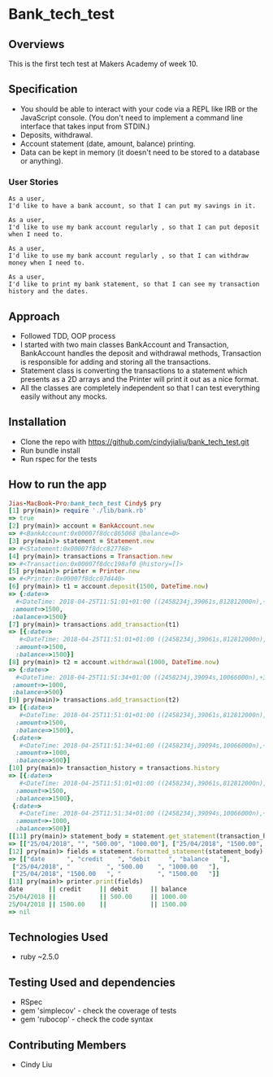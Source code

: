 # Bank_tech_test
## Overviews

This is the first tech test at Makers Academy of week 10.

## Specification

* You should be able to interact with your code via a REPL like IRB or the JavaScript console.  (You don't need to implement a command line interface that takes input from STDIN.)
* Deposits, withdrawal.
* Account statement (date, amount, balance) printing.
* Data can be kept in memory (it doesn't need to be stored to a database or anything).

### User Stories

```
As a user,
I'd like to have a bank account, so that I can put my savings in it.
```
```
As a user,
I'd like to use my bank account regularly , so that I can put deposit when I need to.
```
```
As a user,
I'd like to use my bank account regularly , so that I can withdraw money when I need to.
```
```
As a user,
I'd like to print my bank statement, so that I can see my transaction history and the dates.
```
## Approach
* Followed TDD, OOP process
* I started with two main classes BankAccount and Transaction, BankAccount handles the deposit and withdrawal methods, Transaction is responsible for adding and storing all the transactions.
* Statement class is converting the transactions to a statement which presents as a 2D arrays and the Printer will print it out as a nice format.
* All the classes are completely independent so that I can test everything easily without any mocks.

## Installation
* Clone the repo with https://github.com/cindyjialiu/bank_tech_test.git
* Run bundle install
* Run rspec for the tests

## How to run the app
```ruby
Jias-MacBook-Pro:bank_tech_test Cindy$ pry
[1] pry(main)> require './lib/bank.rb'
=> true
[2] pry(main)> account = BankAccount.new
=> #<BankAccount:0x00007f8dcc865068 @balance=0>
[3] pry(main)> statement = Statement.new
=> #<Statement:0x00007f8dcc827768>
[4] pry(main)> transactions = Transaction.new
=> #<Transaction:0x00007f8dcc198af0 @history=[]>
[5] pry(main)> printer = Printer.new
=> #<Printer:0x00007f8dcc07d440>
[6] pry(main)> t1 = account.deposit(1500, DateTime.now)
=> {:date=>
  #<DateTime: 2018-04-25T11:51:01+01:00 ((2458234j,39061s,812812000n),+3600s,2299161j)>,
 :amount=>1500,
 :balance=>1500}
[7] pry(main)> transactions.add_transaction(t1)
=> [{:date=>
   #<DateTime: 2018-04-25T11:51:01+01:00 ((2458234j,39061s,812812000n),+3600s,2299161j)>,
  :amount=>1500,
  :balance=>1500}]
[8] pry(main)> t2 = account.withdrawal(1000, DateTime.now)
=> {:date=>
  #<DateTime: 2018-04-25T11:51:34+01:00 ((2458234j,39094s,10066000n),+3600s,2299161j)>,
 :amount=>-1000,
 :balance=>500}
[9] pry(main)> transactions.add_transaction(t2)
=> [{:date=>
   #<DateTime: 2018-04-25T11:51:01+01:00 ((2458234j,39061s,812812000n),+3600s,2299161j)>,
  :amount=>1500,
  :balance=>1500},
 {:date=>
   #<DateTime: 2018-04-25T11:51:34+01:00 ((2458234j,39094s,10066000n),+3600s,2299161j)>,
  :amount=>-1000,
  :balance=>500}]
[10] pry(main)> transaction_history = transactions.history
=> [{:date=>
   #<DateTime: 2018-04-25T11:51:01+01:00 ((2458234j,39061s,812812000n),+3600s,2299161j)>,
  :amount=>1500,
  :balance=>1500},
 {:date=>
   #<DateTime: 2018-04-25T11:51:34+01:00 ((2458234j,39094s,10066000n),+3600s,2299161j)>,
  :amount=>-1000,
  :balance=>500}]
[[11] pry(main)> statement_body = statement.get_statement(transaction_history)
=> [["25/04/2018", "", "500.00", "1000.00"], ["25/04/2018", "1500.00", "", "1500.00"]]
[12] pry(main)> fields = statement.formatted_statement(statement_body)
=> [["date      ", "credit    ", "debit     ", "balance   "],
 ["25/04/2018", "          ", "500.00    ", "1000.00   "],
 ["25/04/2018", "1500.00   ", "          ", "1500.00   "]]
[13] pry(main)> printer.print(fields)
date       || credit     || debit      || balance
25/04/2018 ||            || 500.00     || 1000.00
25/04/2018 || 1500.00    ||            || 1500.00
=> nil

```


## Technologies Used
* ruby ~2.5.0

## Testing Used and dependencies
* RSpec
* gem 'simplecov' - check the coverage of tests
* gem 'rubocop' - check the code syntax

## Contributing Members
* Cindy Liu
